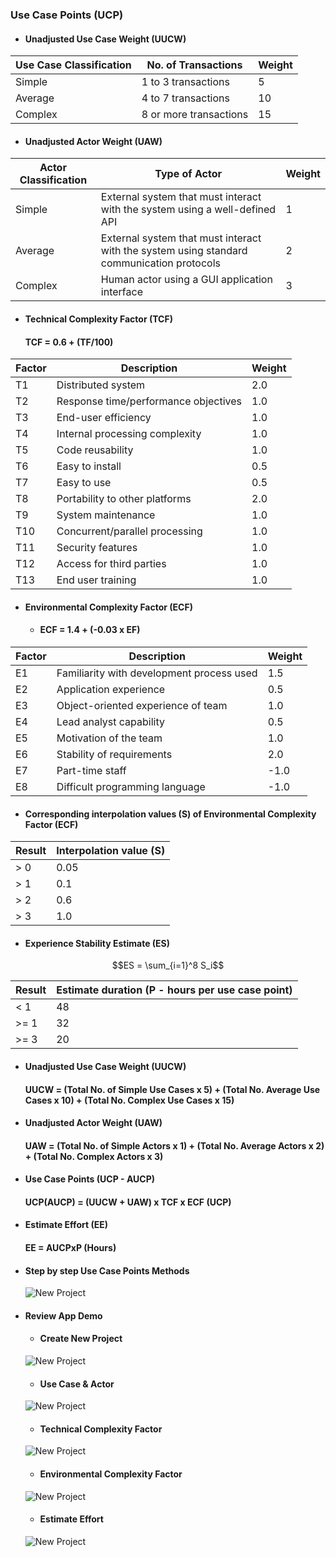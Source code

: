 ### Use Case Points (UCP)

* ####  Unadjusted Use Case Weight (UUCW)

| Use Case Classification | No. of Transactions       | Weight     |
| ----------------------- | ------------------------- | ---------- |
| Simple                  | 1 to 3 transactions       | 5          |
| Average                 | 4 to 7 transactions       | 10         |
| Complex                 | 8 or more transactions    | 15         |

* #### Unadjusted Actor Weight (UAW)

| Actor Classification    | Type of Actor                                                                              | Weight     |
| ----------------------- | ------------------------------------------------------------------------------------------ | ---------- |
| Simple                  | External system that must interact with the system using a well-defined API                | 1          |
| Average                 | External system that must interact with the system using standard communication protocols  | 2          |
| Complex                 | Human actor using a GUI application interface                                              | 3          |

* #### Technical Complexity Factor (TCF)

  #### TCF = 0.6 + (TF/100)

| Factor    | Description                           | Weight     |
| --------- | ------------------------------------- | ---------- |
| T1        | Distributed system                    | 2.0        |
| T2        | Response time/performance objectives  | 1.0        |
| T3        | End-user efficiency                   | 1.0        |
| T4        | Internal processing complexity        | 1.0        |
| T5        | Code reusability                      | 1.0        |
| T6        | Easy to install                       | 0.5        |
| T7        | Easy to use                           | 0.5        |
| T8        | Portability to other platforms        | 2.0        |
| T9        | System maintenance                    | 1.0        |
| T10       | Concurrent/parallel processing        | 1.0        |
| T11       | Security features                     | 1.0        |
| T12       | Access for third parties              | 1.0        |
| T13       | End user training                     | 1.0        |

* #### Environmental Complexity Factor (ECF)

  * #### ECF = 1.4 + (-0.03 x EF)

| Factor    | Description                                | Weight     |
| --------- | ------------------------------------------ | ---------- |
| E1        | Familiarity with development process used  | 1.5        |
| E2        | Application experience                     | 0.5        |
| E3        | Object-oriented experience of team         | 1.0        |
| E4        | Lead analyst capability                    | 0.5        |
| E5        | Motivation of the team                     | 1.0        |
| E6        | Stability of requirements                  | 2.0        |
| E7        | Part-time staff                            | -1.0       |
| E8        | Difficult programming language             | -1.0       |

  
  * #### Corresponding interpolation values (S) of Environmental Complexity Factor (ECF)

  | Result    | Interpolation value (S)  |
  | --------- | ------------------------ |
  | > 0       | 0.05                     |
  | > 1       | 0.1                      |
  | > 2       | 0.6                      |
  | > 3       | 1.0                      |

  * #### Experience Stability Estimate (ES)

  $$ES = \sum_{i=1}^8 S_i$$

  | Result    | Estimate duration (P - hours per use case point)    |
  | --------- | --------------------------------------------------- |
  | < 1       | 48                                                  |
  | >= 1      | 32                                                  |
  | >= 3      | 20                                                  |

* #### Unadjusted Use Case Weight (UUCW)
 
  #### UUCW = (Total No. of Simple Use Cases x 5) + (Total No. Average Use Cases x 10) + (Total No. Complex Use Cases x 15)

* #### Unadjusted Actor Weight (UAW)

  #### UAW = (Total No. of Simple Actors x 1) + (Total No. Average Actors x 2) + (Total No. Complex Actors x 3)

* #### Use Case Points (UCP - AUCP)

  #### UCP(AUCP) = (UUCW + UAW) x TCF x ECF (UCP)

* #### Estimate Effort (EE)

  #### EE = AUCPxP (Hours)

* #### Step by step Use Case Points Methods

  ![New Project](/images/UseCasePointsMethod.png)

* #### Review App Demo

  * #### Create New Project
  ![New Project](/images/project.png)
  
  * #### Use Case & Actor
  ![New Project](/images/usecase.png)
  
  * #### Technical Complexity Factor
  ![New Project](/images/tcf.png)
  
  * #### Environmental Complexity Factor
  ![New Project](/images/ecf.png)
  
  * #### Estimate Effort
  ![New Project](/images/effort.png)
